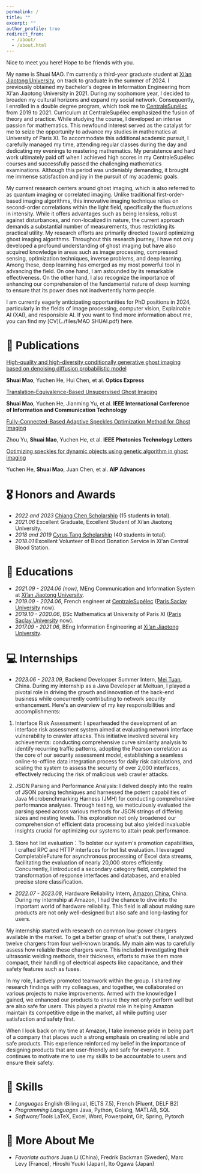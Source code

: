 ```yaml
---
permalink: /
title: ""
excerpt: ""
author_profile: true
redirect_from: 
  - /about/
  - /about.html
---
```


<!-- {% if site.google_scholar_stats_use_cdn %}
{% assign gsDataBaseUrl = "https://cdn.jsdelivr.net/gh/" | append: site.repository | append: "@" %}
{% else %}
{% assign gsDataBaseUrl = "https://raw.githubusercontent.com/" | append: site.repository | append: "/" %}
{% endif %}
{% assign url = gsDataBaseUrl | append: "google-scholar-stats/gs_data_shieldsio.json" %} -->
<span class='anchor' id='about-me'></span>
Nice to meet you here! Hope to be friends with you.

My name is Shuai MAO. I'm currently a third-year graduate student at [Xi’an Jiaotong University](http://eie.xjtu.edu.cn/en/index.htm), on track to graduate in the summer of 2024. I previously obtained my bachelor's degree in Information Engineering from Xi'an Jiaotong University in 2021. During my sophomore year, I decided to broaden my cultural horizons and expand my social network. Consequently, I enrolled in a double degree program, which took me to [CentraleSupélec](https://www.centralesupelec.fr/en) from 2019 to 2021. Curriculum at CentraleSupélec emphasized the fusion of theory and practice. While studying the course, I developed an intense passion for mathematics. This newfound interest served as the catalyst for me to seize the opportunity to advance my studies in mathematics at University of Paris XI. To accommodate this additional academic pursuit, I carefully managed my time, attending regular classes during the day and dedicating my evenings to mastering mathematics. My persistence and hard work ultimately paid off when I achieved high scores in my CentraleSupélec courses and successfully passed the challenging mathematics examinations. Although this period was undeniably demanding, it brought me immense satisfaction and joy in the pursuit of my academic goals.

My current research centers around ghost imaging, which is also referred to as quantum imaging or correlated imaging. Unlike traditional first-order-based imaging algorithms, this innovative imaging technique relies on second-order correlations within the light field, specifically the fluctuations in intensity. While it offers advantages such as being lensless, robust against disturbances, and non-localized in nature, the current approach demands a substantial number of measurements, thus restricting its practical utility. My research efforts are primarily directed toward optimizing ghost imaging algorithms. Throughout this research journey, I have not only developed a profound understanding of ghost imaging but have also acquired knowledge in areas such as image processing, compressed sensing, optimization techniques, inverse problems, and deep learning. Among these, deep learning has emerged as my most powerful tool in advancing the field. On one hand, I am astounded by its remarkable effectiveness. On the other hand, I also recognize the importance of enhancing our comprehension of the fundamental nature of deep learning to ensure that its power does not inadvertently harm people.

I am currently eagerly anticipating opportunities for PhD positions in 2024, particularly in the fields of image processing, computer vision, Explainable AI (XAI), and responsible AI. If you want to find more information about me, you can find my [CV](../files/MAO SHUAI.pdf) here.


# 📝 Publications 
<!-- <div class='paper-box'><div class='paper-box-image'><div><div class="badge">CVPR 2016</div><img src='images/500x300.png' alt="sym" width="100%"></div></div>
<div class='paper-box-text' markdown="1"> -->
[High-quality and high-diversity conditionally generative ghost imaging based on denoising diffusion probabilistic model](../files/High-quality%20and%20high-diversity%20conditionally%20generative%20ghost%20imaging%20based%20on%20denoising%20diffusion%20probabilistic%20model.pdf)

**Shuai Mao**, Yuchen He, Hui Chen, et al.  **Optics Express**

[Translation-Equivalence-Based Unsupervised Ghost Imaging](../files/Translation-Equivalence-Based%20Unsupervised%20Ghost%20Imaging.pdf)

**Shuai Mao**, Yuchen He, Jianming Yu, et al.  **IEEE International Conference of Information and Communication Technology**

[Fully-Connected-Based Adaptive Speckles Optimization Method for Ghost Imaging](../files/Fully-Connected-Based_Adaptive_Speckles_Optimization_Method_for_Ghost_Imaging.pdf)

Zhou Yu, **Shuai Mao**, Yuchen He, et al.  **IEEE Photonics Technology Letters**

[Optimizing speckles for dynamic objects using genetic algorithm in ghost imaging](../files/Optimizing%20speckles%20for%20dynamic%20objects%20using%20genetic.pdf)

Yuchen He, **Shuai Mao**, Juan Chen, et al.  **AIP Advances**

# 🎖 Honors and Awards
- *2022 and 2023* [Chiang Chen Scholarship](http://www.ccicf.org.hk/en/scholarships/fellowship_b_06/) (15 students in total). 
- *2021.06* Excellent Graduate, Excellent Student of Xi’an Jiaotong University. 
- *2018 and 2019* [Cyrus Tang Scholarship](https://tangfoundation.org/cyrus-tang-foundation/ct-scholarship/introduction/) (40 students in total). 
- *2018.01* Excellent Volunteer of Blood Donation Service in Xi'an Central Blood Station. 

# 📖 Educations
- *2021.09 - 2024.06 (now)*, MEng Communication and Information System at [Xi’an Jiaotong University](http://eie.xjtu.edu.cn/en/index.htm). 
- *2019.09 - 2024.06*, French engineer at [CentraleSupélec](https://www.centralesupelec.fr/en) ([Paris Saclay University](https://www.universite-paris-saclay.fr/en) now). 
- *2019.10 - 2020.06*, BSc Mathematics at University of Paris XI ([Paris Saclay University](https://www.universite-paris-saclay.fr/en) now).
- *2017.09 - 2021.06*, BEng Information Engineering at [Xi’an Jiaotong University](http://eie.xjtu.edu.cn/en/index.htm).

# 💻 Internships
- *2023.06 - 2023.09*, Backend Developper Summer Intern, [Mei Tuan](https://www.meituan.com/en-US/about-us), China.
During my internship as a Java Developer at Meituan, I played a pivotal role in driving the growth and innovation of the back-end business while concurrently contributing to network security enhancement. Here's an overview of my key responsibilities and accomplishments:

1. Interface Risk Assessment: I spearheaded the development of an interface risk assessment system aimed at evaluating network interface vulnerability to crawler attacks. This initiative involved several key achievements: conducting comprehensive curve similarity analysis to identify recurring traffic patterns, adopting the Pearson correlation as the core of our security assessment model, establishing a seamless online-to-offline data integration process for daily risk calculations, and scaling the system to assess the security of over 2,000 interfaces, effectively reducing the risk of malicious web crawler attacks.

2. JSON Parsing and Performance Analysis: I delved deeply into the realm of JSON parsing techniques and harnessed the potent capabilities of Java Microbenchmarking Harness (JMH) for conducting comprehensive performance analyses. Through testing, we meticulously evaluated the parsing speed across various methods for JSON strings of differing sizes and nesting levels. This exploration not only broadened our comprehension of efficient data processing but also yielded invaluable insights crucial for optimizing our systems to attain peak performance.

3. Store hot list evaluation：To bolster our system's promotion capabilities, I crafted RPC and HTTP interfaces for hot list evaluation. I leveraged CompletableFuture for asynchronous processing of Excel data streams, facilitating the evaluation of nearly 20,000 stores efficiently. Concurrently, I introduced a secondary category field, completed the transformation of response interfaces and databases, and enabled precise store classification.

- *2022.07 - 2023.08*, Hardware Reliability Intern, [Amazon China](https://www.aboutamazon.com/what-we-do/devices-services), China.
During my internship at Amazon, I had the chance to dive into the important world of hardware reliability. This field is all about making sure products are not only well-designed but also safe and long-lasting for users.

My internship started with research on common low-power chargers available in the market. To get a better grasp of what's out there, I analyzed twelve chargers from four well-known brands. My main aim was to carefully assess how reliable these chargers were. This included investigating their ultrasonic welding methods, their thickness, efforts to make them more compact, their handling of electrical aspects like capacitance, and their safety features such as fuses.

In my role, I actively promoted teamwork within the group. I shared my research findings with my colleagues, and together, we collaborated on various projects to make improvements. Armed with the knowledge I gained, we enhanced our products to ensure they not only perform well but are also safe for users. This played a pivotal role in helping Amazon maintain its competitive edge in the market, all while putting user satisfaction and safety first.

When I look back on my time at Amazon, I take immense pride in being part of a company that places such a strong emphasis on creating reliable and safe products. This experience reinforced my belief in the importance of designing products that are user-friendly and safe for everyone. It continues to motivate me to use my skills to be accountable to users and ensure their safety.

# 🔧 Skills
- *Languages*    English (Bilingual, IELTS 7.5), French (Fluent, DELF B2)
- *Programming Languages*    Java, Python, Golang, MATLAB, SQL 
- *Software/Tools*    LaTeX, Excel, Word, Powerpoint, Git, Spring, Pytorch

# 💭 More About Me
- *Favoriate authors*  Juan Li (China), Fredrik Backman (Sweden), Marc Levy (France), Hiroshi Yuuki (Japan), Ito Ogawa (Japan)